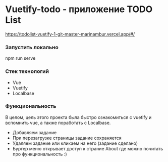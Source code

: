 # Vuetify-todo - приложение TODO List
https://todolist-vuetify-1-git-master-marinambur.vercel.app/#/

### Запустить локально
npm run serve
### Стек технологий
- Vue
- Vuetify
- Localbase
### Функциональность 
В целом, цель этого проекта была быстро ознакомиться с vuetify и вспомнить vue, а также поработать с Localbase.
- Добавляем задание
- При перезагрузке страницы задание сохраняется
- Удаляем задание или кликаем на него (задание сделано)
- Бургер меню открывает доступ к страние About где можно почитать про функциональность :)